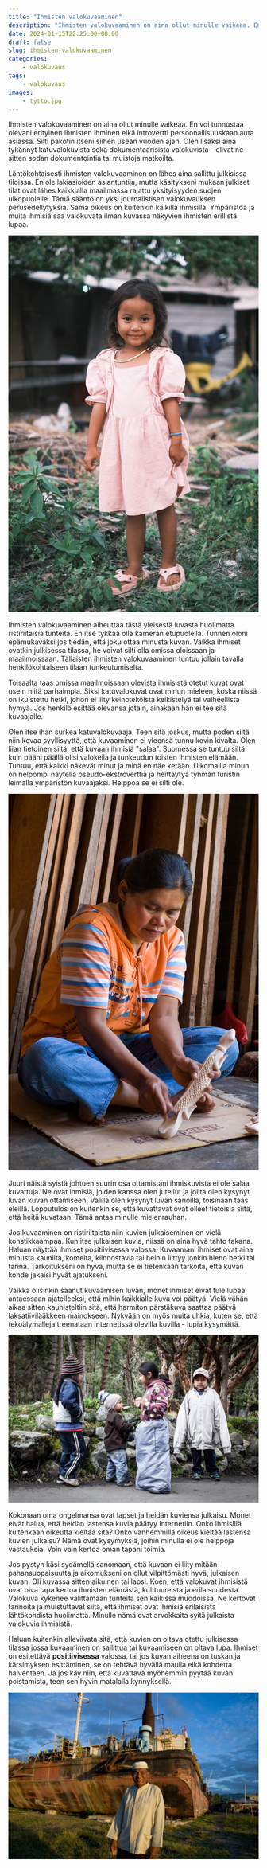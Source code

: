 ```yaml
---
title: "Ihmisten valokuvaaminen"
description: "Ihmisten valokuvaaminen on aina ollut minulle vaikeaa. En voi tunnustaa olevani erityinen ihmisten ihminen eikä introvertti persoonallisuuskaan auta asiassa."
date: 2024-01-15T22:25:00+08:00
draft: false
slug: ihmisten-valokuvaaminen
categories:
    - valokuvaus
tags:
    - valokuvaus
images:
    - tytto.jpg
---
```


Ihmisten valokuvaaminen on aina ollut minulle vaikeaa. En voi tunnustaa olevani erityinen ihmisten ihminen eikä introvertti persoonallisuuskaan auta asiassa. Silti pakotin itseni siihen usean vuoden ajan. Olen lisäksi aina tykännyt katuvalokuvista sekä dokumentaarisista valokuvista - olivat ne sitten sodan dokumentointia tai muistoja matkoilta.

<!--more-->

Lähtökohtaisesti ihmisten valokuvaaminen on lähes aina sallittu julkisissa tiloissa. En ole lakiasioiden asiantuntija, mutta käsitykseni mukaan julkiset tilat ovat lähes kaikkialla maailmassa rajattu yksityisyyden suojen ulkopuolelle. Tämä sääntö on yksi journalistisen valokuvauksen perusedellytyksiä. Sama oikeus on kuitenkin kaikilla ihmisillä. Ympäristöä ja muita ihmisiä saa valokuvata ilman kuvassa näkyvien ihmisten erillistä lupaa.

![Pieni indonesialainen tyttö hymyilee pinkki mekko päällään](tytto.jpg "Tyttö tervehti minua iloisesti kättä heiluttaen. Pysähdyin hänen viereen, osoitin kameraa ja sanoin kysyvästi 'Foto?'. Tyttö vastasi isolla nyökkäyksellä ja pisti parhaimman poseerauksen käyttöön.")

Ihmisten valokuvaaminen aiheuttaa tästä yleisestä luvasta huolimatta ristiriitaisia tunteita. En itse tykkää olla kameran etupuolella. Tunnen oloni epämukavaksi jos tiedän, että joku ottaa minusta kuvan. Vaikka ihmiset ovatkin julkisessa tilassa, he voivat silti olla omissa oloissaan ja maailmoissaan. Tällaisten ihmisten valokuvaaminen tuntuu jollain tavalla henkilökohtaiseen tilaan tunkeutumiselta.

Toisaalta taas omissa maailmoissaan olevista ihmisistä otetut kuvat ovat usein niitä parhaimpia. Siksi katuvalokuvat ovat minun mieleen, koska niissä on ikuistettu hetki, johon ei liity keinotekoista keikistelyä tai valheellista hymyä. Jos henkilö esittää olevansa jotain, ainakaan hän ei tee sitä kuvaajalle.

Olen itse ihan surkea katuvalokuvaaja. Teen sitä joskus, mutta poden siitä niin kovaa syyllisyyttä, että kuvaaminen ei yleensä tunnu kovin kivalta. Olen liian tietoinen siitä, että kuvaan ihmisiä "salaa". Suomessa se tuntuu siltä kuin pääni päällä olisi valokeila ja tunkeudun toisten ihmisten elämään. Tuntuu, että kaikki näkevät minut ja minä en näe ketään. Ulkomailla minun on helpompi näytellä pseudo-ekstroverttia ja heittäytyä tyhmän turistin leimalla ympäristön kuvaajaksi. Helppoa se ei silti ole.

![Indonesialainen nainen vuolee puusta tehtyä koristetta vajan lattialla](nainen.jpg "Ostin naiselta puisen koristeen, jonka hän oli käsin tehnyt. Kysyin maksettuani, että saanko ottaa hänestä kuvan. Hän suostui, mutta halusi, että hänet kuvataan työnsä äärellä.")

Juuri näistä syistä johtuen suurin osa ottamistani ihmiskuvista ei ole salaa kuvattuja. Ne ovat ihmisiä, joiden kanssa olen jutellut ja joilta olen kysynyt luvan kuvan ottamiseen. Välillä olen kysynyt luvan sanoilla, toisinaan taas eleillä. Lopputulos on kuitenkin se, että kuvattavat ovat olleet tietoisia siitä, että heitä kuvataan. Tämä antaa minulle mielenrauhan.

Jos kuvaaminen on ristiriitaista niin kuvien julkaiseminen on vielä konstikkaampaa. Kun itse julkaisen kuvia, niissä on aina hyvä tahto takana. Haluan näyttää ihmiset positiivisessa valossa. Kuvaamani ihmiset ovat aina minusta kauniita, komeita, kiinnostavia tai heihin liittyy jonkin hieno hetki tai tarina. Tarkoitukseni on hyvä, mutta se ei tietenkään tarkoita, että kuvan kohde jakaisi hyvät ajatukseni.

Vaikka olisinkin saanut kuvaamisen luvan, monet ihmiset eivät tule lupaa antaessaan ajatelleeksi, että mihin kaikkialle kuva voi päätyä. Vielä vähän aikaa sitten kauhisteltiin sitä, että harmiton pärstäkuva saattaa päätyä laksatiivilääkkeen mainokseen. Nykyään on myös muita uhkia, kuten se, että tekoälymalleja treenataan Internetissä olevilla kuvilla - lupia kysymättä.

![Neljä ecuadorilaista lasta leikkimässä tien varressa. Parin lapsen päällä on liian suuret vaatteet](lapset.jpg "Ecuadorissa köyhällä vuoristalueella neljä lasta leikki tien varressa. Lasten iloinen puuhastelu ja liian suuret vaatteet kiinnittivät huomioni. Tervehdin heitä espanjaksi ja hetken aikaa lapset illistelivät kameralle, mutta päädyin lopulta tykkäämään eniten hetkestä, kun he palasivat omiin leikkeihinsä.")

Kokonaan oma ongelmansa ovat lapset ja heidän kuviensa julkaisu. Monet eivät halua, että heidän lastensa kuvia päätyy Internetiin. Onko ihmisillä kuitenkaan oikeutta kieltää sitä? Onko vanhemmilla oikeus kieltää lastensa kuvien julkaisu? Nämä ovat kysymyksiä, joihin minulla ei ole helppoja vastauksia. Voin vain kertoa oman tapani toimia.

Jos pystyn käsi sydämellä sanomaan, että kuvaan ei liity mitään pahansuopaisuutta ja aikomukseni on ollut vilpittömästi hyvä, julkaisen kuvan. Oli kuvassa sitten aikuinen tai lapsi. Koen, että valokuvat ihmisistä ovat oiva tapa kertoa ihmisten elämästä, kulttuureista ja erilaisuudesta. Valokuva kykenee välittämään tunteita sen kaikissa muodoissa. Ne kertovat tarinoita ja muistuttavat siitä, että ihmiset ovat ihmisiä erilaisista lähtökohdista huolimatta. Minulle nämä ovat arvokkaita syitä julkaista valokuvia ihmisistä.

Haluan kuitenkin alleviivata sitä, että kuvien on oltava otettu julkisessa tilassa jossa kuvaaminen on sallittua tai kuvaamiseen on oltava lupa. Ihmiset on esitettävä **positiivisessa** valossa, tai jos kuvan aiheena on tuskan ja kärsimyksen esittäminen, se on tehtävä hyvällä maulla eikä kohdetta halventaen. Ja jos käy niin, että kuvattava myöhemmin pyytää kuvan poistamista, teen sen hyvin matalalla kynnyksellä.

![Indonesialainen vanhempi mies poseeraa suuren generaattorialuksen edessä. Hänen kotinsa on tsunamin siirtämän aluksen alla](mies.jpg "Vuoden 2004 tsunami viskasi generaattorialuksen Panda Acehissa asuvan miehen kodin päälle. Mies oli herännyt hetkeä aikaisemmin ryminään ja mennyt ulos katsomaan mistä on kysymys. Hän säilyi hengissä, mutta hänen vaimonsa ja lapsensa menehtyivät. Toiveikkuuta säteilevä mies jakoi tarinansa kotinsa raunioiden vierellä.")
